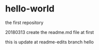 # hello-world
the first repository 

20180313
create the readme.md file at first

this is update at readme-edits branch
hello
